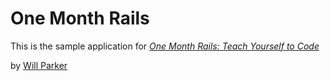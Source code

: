 # One Month Rails 

This is the sample application for 
[*One Month Rails: Teach Yourself to Code*](http://onemonthrails.com)

by [Will Parker](http://www.willevanparker.com)